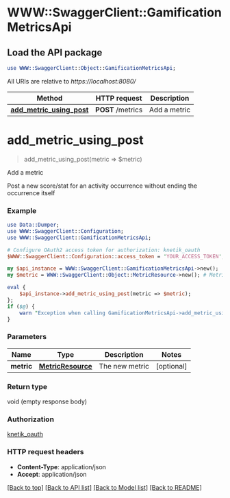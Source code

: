 # WWW::SwaggerClient::GamificationMetricsApi

## Load the API package
```perl
use WWW::SwaggerClient::Object::GamificationMetricsApi;
```

All URIs are relative to *https://localhost:8080/*

Method | HTTP request | Description
------------- | ------------- | -------------
[**add_metric_using_post**](GamificationMetricsApi.md#add_metric_using_post) | **POST** /metrics | Add a metric


# **add_metric_using_post**
> add_metric_using_post(metric => $metric)

Add a metric

Post a new score/stat for an activity occurrence without ending the occurrence itself

### Example 
```perl
use Data::Dumper;
use WWW::SwaggerClient::Configuration;
use WWW::SwaggerClient::GamificationMetricsApi;

# Configure OAuth2 access token for authorization: knetik_oauth
$WWW::SwaggerClient::Configuration::access_token = 'YOUR_ACCESS_TOKEN';

my $api_instance = WWW::SwaggerClient::GamificationMetricsApi->new();
my $metric = WWW::SwaggerClient::Object::MetricResource->new(); # MetricResource | The new metric

eval { 
    $api_instance->add_metric_using_post(metric => $metric);
};
if ($@) {
    warn "Exception when calling GamificationMetricsApi->add_metric_using_post: $@\n";
}
```

### Parameters

Name | Type | Description  | Notes
------------- | ------------- | ------------- | -------------
 **metric** | [**MetricResource**](MetricResource.md)| The new metric | [optional] 

### Return type

void (empty response body)

### Authorization

[knetik_oauth](../README.md#knetik_oauth)

### HTTP request headers

 - **Content-Type**: application/json
 - **Accept**: application/json

[[Back to top]](#) [[Back to API list]](../README.md#documentation-for-api-endpoints) [[Back to Model list]](../README.md#documentation-for-models) [[Back to README]](../README.md)

